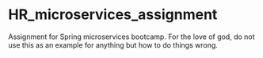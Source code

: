 # HR_microservices_assignment
Assignment for Spring microservices bootcamp.  For the love of god, do not use this as an example for anything but how to do things wrong.
